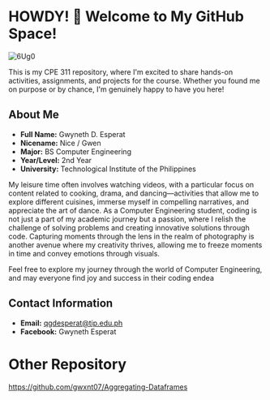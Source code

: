 # HOWDY! 👋 Welcome to My GitHub Space!

![6Ug0](https://github.com/gwxnt07/CPE-311/assets/157346683/9b9ea186-3b30-4248-86d2-bf5824e6f095)

This is my CPE 311 repository, where I'm excited to share hands-on activities, assignments, and projects for the course. Whether you found me on purpose or by chance, I'm genuinely happy to have you here!
 
## About Me

- **Full Name:** Gwyneth D. Esperat
- **Nicename:** Nice / Gwen 
- **Major:** BS Computer Engineering
- **Year/Level:** 2nd Year
- **University:** Technological Institute of the Philippines

My leisure time often involves watching videos, with a particular focus on content related to cooking, drama, and dancing—activities that allow me to explore different cuisines, immerse myself in compelling narratives, and appreciate the art of dance. As a Computer Engineering student, coding is not just a part of my academic journey but a passion, where I relish the challenge of solving problems and creating innovative solutions through code. Capturing moments through the lens in the realm of photography is another avenue where my creativity thrives, allowing me to freeze moments in time and convey emotions through visuals.

Feel free to explore my journey through the world of Computer Engineering, and may everyone find joy and success in their coding endea
  
## Contact Information

- **Email:** qgdesperat@tip.edu.ph
- **Facebook:** Gwyneth Esperat

# Other Repository
https://github.com/gwxnt07/Aggregating-Dataframes

